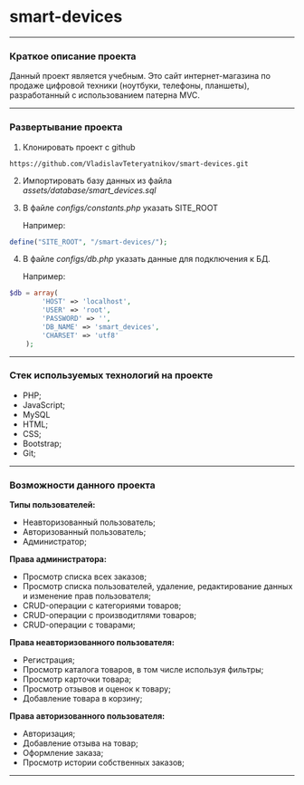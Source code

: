 # smart-devices
___

### Краткое описание проекта
Данный проект является учебным. Это сайт интернет-магазина по продаже цифровой техники (ноутбуки, телефоны, планшеты), разработанный c использованием патерна MVC.
___

### Развертывание проекта
1) Клонировать проект c github
```gitexclude
https://github.com/VladislavTeteryatnikov/smart-devices.git
```
2) Импортировать базу данных из файла *assets/database/smart_devices.sql*
3) В файле *configs/constants.php* указать SITE_ROOT

   Например:
```php
define("SITE_ROOT", "/smart-devices/");
```
4) В файле *configs/db.php* указать данные для подключения к БД.

   Например:
```php
$db = array(
        'HOST' => 'localhost',
        'USER' => 'root',
        'PASSWORD' => '',
        'DB_NAME' => 'smart_devices',
        'CHARSET' => 'utf8'
    );
```
___

### Стек используемых технологий на проекте
* PHP;
* JavaScript;
* MySQL
* HTML;
* CSS;
* Bootstrap;
* Git;
___

### Возможности данного проекта
**Типы пользователей:**
* Неавторизованный пользователь;
* Авторизованный пользователь;
* Администратор;

**Права администратора:**
* Просмотр списка всех заказов;
* Просмотр списка пользователей, удаление, редактирование данных и изменение прав пользователя;
* CRUD-операции с категориями товаров;
* CRUD-операции с производитлями товаров;
* CRUD-операции с товарами;

**Права неавторизованного пользователя:**
* Регистрация;
* Просмотр каталога товаров, в том числе используя фильтры;
* Просмотр карточки товара;
* Просмотр отзывов и оценок к товару;
* Добавление товара в корзину;

**Права авторизованного пользователя:**
* Авторизация;
* Добавление отзыва на товар;
* Оформление заказа;
* Просмотр истории собственных заказов;
___


